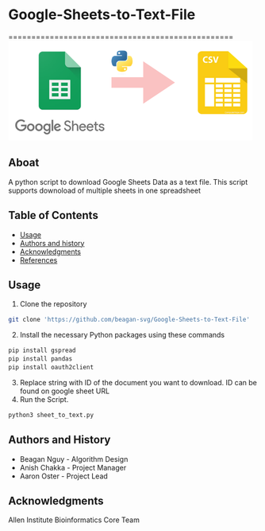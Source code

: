 # Google-Sheets-to-Text-File
=================================================
![cover](images/sheet_to_text.png)

## Aboat
A python script to download Google Sheets Data as a text file. This script supports downoload of multiple sheets in one spreadsheet

Table of Contents
-----------------
* [Usage](#usage)
* [Authors and history](#authors-and-history)
* [Acknowledgments](#acknowledgments)
* [References](#references)

## Usage
1. Clone the repository
```bash
git clone 'https://github.com/beagan-svg/Google-Sheets-to-Text-File'
```
2. Install the necessary Python packages using these commands
```bash
pip install gspread
pip install pandas
pip install oauth2client
```
3. Replace string with ID of the document you want to download. ID can be found on google sheet URL
4. Run the Script.
```bash
python3 sheet_to_text.py
``` 
## Authors and History

* Beagan Nguy - Algorithm Design
* Anish Chakka - Project Manager
* Aaron Oster - Project Lead

## Acknowledgments

Allen Institute Bioinformatics Core Team

